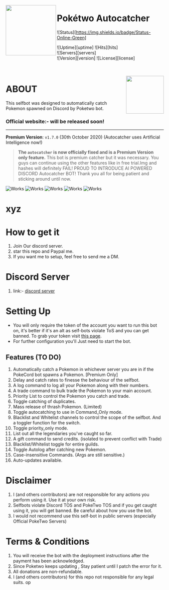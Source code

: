 <!--
  Title: Poketwo Autocatcher hack
  Description: This specific selfbot was designed to automatically catch Pokemon spawned on Discord by PokeCord bot. It also offers other utility functions to automate features like trading, releasing, ID search, etc. Apart from autocatching, the bot extends its features to more advanced version with better control.
  Author: Hope nexus
  Logo: https://i.imgur.com/85PNo2N.png
  Tags: discord-bot, discord, selfbot, poketwo-selfbot, poketwo, python,js, pokemon, poketwo-discord-bot, catch-pokemon, poketwo-hack,
        poketwo discord bot, poketwo discord bot, catch pokemon, poketwo hack, discord-bot, poketwo-bot, autocatcher, premium, auto-trade,
        donations, poketwo-catcher, poketwo-autocatcher, poketwo-selfbot
-->
<meta name="description" content="This specific selfbot was designed to automatically catch Pokemon spawned on Discord by Poketwo bot. It also offers other utility functions to automate features like trading, releasing, ID search, etc. Apart from autocatching, the bot extends its features to more advanced version with better control."/>
<meta name="keywords" content="discord-bot, discord, selfbot, poketwo-selfbot, pokecord, python, pokemon, poketwo-discord-bot, catch-pokemon, poketwo-hack, discord bot, poketwo discord bot, catch pokemon, poketwo hack, discord-bot, poketwo-bot, autocatcher, premium, auto-trade, donations, pokecord-catcher, pokecord-autocatcher , free , poketwo-selfbot"/>
<meta name="author" content="Team-banerus"/>
<meta name="url" content="https://github.com/team-banerus/Poketwo-autocatcher" />
<meta name="og:title" content="Poketwo Autocatcher"/>
<meta name="og:url" content="https://github.com/team-banerus/Poketwo-autocatcher" />
<meta name="og:image" content="https://i.imgur.com/85PNo2N.png" />
<meta name="og:description" content="This specific selfbot was designed to automatically catch Pokemon spawned on Discord by PokeCord bot. It also offers other utility functions to automate features like trading, releasing, ID search, etc. Apart from autocatching, the bot extends its features to more advanced version with better control."/>
<meta name="google-site-verification" content="EEaJ4rxZqFULJehFinFFOpxt75EdXvYh-bE2t3FoADA" />


<img src="https://i.imgur.com/85PNo2N.png" align="left" height="160px"><h1>Pokétwo Autocatcher</h1>

![Status][https://img.shields.io/badge/Status-Online-Green]

![Uptime][uptime] 
![Hits][hits]  
![Servers][servers] 
</br>
![Version][version] ![License][license]  
</br>
</br>
<!--
# comment
-->
<img src="https://poketwo.net/_next/static/images/logo-65e7f1b5294ecdfe44309cc279d0f8ee.png" align="right" height="120px"><h1>ABOUT</h1>
This selfbot was designed to automatically catch Pokemon spawned on Discord by Poketwo bot.

### Official website:- will be released soon!

---

**Premium Version**: `v1.7.0` (30th October 2020) (Autocatcher uses Artificial Intelligence now!)
  > **The `autocatcher` is now officially fixed and is a Premium Version only feature.**
  This bot is premium catcher but it was necessary. You guys can continue using the other features like in free trial.Img and hashes will definitely FAIL! PROUD TO INTRODUCE AI POWERED DISCORD Autocatcher BOT!
Thank you all for being patient and sticking around until now.

![Works](https://media1.giphy.com/media/9cepV83q9ZVW8vAJ2w/giphy.gif)
![Works](https://media0.giphy.com/media/gIG0Aw7vFsU8fKKywD/giphy.gif)
![Works](https://cdn.discordapp.com/attachments/50f4587263242534913/780038260457209856/20201122_171216_edited.jpg)
![Works](https://cdn.discordapp.com/attachments/504587263242534913/780038815850823701/20201122_171514_edited.jpg)
![Works](https://media4.giphy.com/media/fMH1ennRztVJkjtvRr/giphy.gif)
# xyz

# How to get it
1. Join Our discord server.
2. star this repo and Paypal me.
3. If you want me to setup, feel free to send me a DM.

# Discord Server
1. link:- [discord server](https://discord.gg/8VhA4mz4NS)
# Setting Up

- You will only require the token of the account you want to run this bot on, it's better if it's an alt as self-bots violate ToS and you can get banned. To grab your token visit [this page](https://github.com/TheRacingLion/Discord-SelfBot/wiki/Discord-Token-Tutorial).
- For further configuration you'll Just need to start the bot.

## Features (TO DO)
1. Automatically catch a Pokemon in whichever server you are in if the PokeCord bot spawns a Pokemon. [Premium Only]
2. Delay and catch rates to finesse the behaviour of the selfbot.
3. A log command to log all your Pokemon along with their numbers.
4. A trade command to bulk trade the Pokemon to your main account.
5. Priority List to control the Pokemon you catch and trade.
6. Toggle catching of duplicates.
7. Mass release of thrash Pokemon. (Limited)
8. Toggle autocatching to use in Command_Only mode.
9. Blacklist and Whitelist channels to control the scope of the selfbot. And a toggler function for the switch.
10. Toggle priority_only mode.
11. List out all the legendaries you've caught so far.
12. A gift command to send credits. (isolated to prevent conflict with Trade)
13. Blacklist/Whitelist toggle for entire guilds.
14. Toggle Autolog after catching new Pokemon.
15. Case-insensitive Commands. (Args are still sensitive.)
16. Auto-updates available.

# Disclaimer
1. I (and others contributors) are not responsible for any actions you perform using it. Use it at your own risk.
2. Selfbots violate Discord TOS and PokeTwo TOS and if you get caught using it, you will get banned. Be careful about how you use the bot.
3. I would not recommend use this self-bot in public servers (especially Official PokeTwo Servers)

# Terms & Conditions
1. You will receive the bot with the deployment instructions after the payment has been acknowledged.
2. Since Poketwo keeps updating , Stay patient until I patch the error for it.
3. All donations are non-refundable.
4. I (and others contributors) for this repo not responsible for any legal suits.
op
